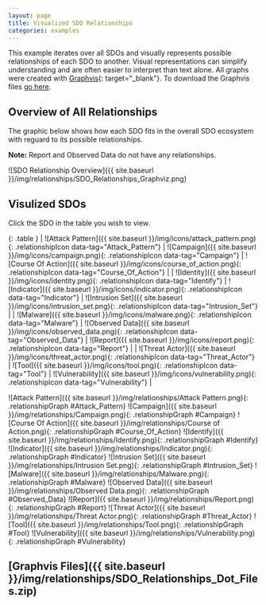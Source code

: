 ```yaml
---
layout: page
title: Visualized SDO Relationships
categories: examples
---
```


<script src="{{ site.baseurl }}/js/visualized_sdo_relationships.js"></script>

This example iterates over all SDOs and visually represents possible relationships of each SDO to another. Visual representations can simplify understanding and are often easier to interpret than text alone. All graphs were created with [Graphvis](http://graphviz.org/){: target="_blank"}. To download the Graphvis files [go here](#graphvis-files).

**Overview of All Relationships**
------------

The graphic below shows how each SDO fits in the overall SDO ecosystem with reguard to its possible relationships.

**Note:** Report and Observed Data do not have any relationships.

![SDO Relationship Overview]({{ site.baseurl }}/img/relationships/SDO_Relationships_Graphviz.png)

**Visulized SDOs**
--------------

Click the SDO in the table you wish to view.
<div class="row">
    <div class="col-md-4" markdown="1">

{: .table }
| ![Attack Pattern]({{ site.baseurl }}/img/icons/attack_pattern.png){: .relationshipIcon data-tag="Attack_Pattern"} | ![Campaign]({{ site.baseurl }}/img/icons/campaign.png){: .relationshipIcon data-tag="Campaign"} | ![Course Of Action]({{ site.baseurl }}/img/icons/course_of_action.png){: .relationshipIcon data-tag="Course_Of_Action"} |
| ![Identity]({{ site.baseurl }}/img/icons/identity.png){: .relationshipIcon data-tag="Identify"} | ![Indicator]({{ site.baseurl }}/img/icons/indicator.png){: .relationshipIcon data-tag="Indicator"} | ![Intrusion Set]({{ site.baseurl }}/img/icons/intrusion_set.png){: .relationshipIcon data-tag="Intrusion_Set"} |
| ![Malware]({{ site.baseurl }}/img/icons/malware.png){: .relationshipIcon data-tag="Malware"} | ![Observed Data]({{ site.baseurl }}/img/icons/observed_data.png){: .relationshipIcon data-tag="Observed_Data"} | ![Report]({{ site.baseurl }}/img/icons/report.png){: .relationshipIcon data-tag="Report"} |
| ![Threat Actor]({{ site.baseurl }}/img/icons/threat_actor.png){: .relationshipIcon data-tag="Threat_Actor"} | ![Tool]({{ site.baseurl }}/img/icons/tool.png){: .relationshipIcon data-tag="Tool"} | ![Vulnerability]({{ site.baseurl }}/img/icons/vulnerability.png){: .relationshipIcon data-tag="Vulnerability"} |

</div>

<div class="col-md-8 text-center" markdown="1">
![Attack Pattern]({{ site.baseurl }}/img/relationships/Attack Pattern.png){: .relationshipGraph #Attack_Pattern}
![Campaign]({{ site.baseurl }}/img/relationships/Campaign.png){: .relationshipGraph #Campaign}
![Course Of Action]({{ site.baseurl }}/img/relationships/Course of Action.png){: .relationshipGraph #Course_Of_Action}
![Identify]({{ site.baseurl }}/img/relationships/Identify.png){: .relationshipGraph #Identify}
![Indicator]({{ site.baseurl }}/img/relationships/Indicator.png){: .relationshipGraph #Indicator}
![Intrusion Set]({{ site.baseurl }}/img/relationships/Intrusion Set.png){: .relationshipGraph #Intrusion_Set}
![Malware]({{ site.baseurl }}/img/relationships/Malware.png){: .relationshipGraph #Malware}
![Observed Data]({{ site.baseurl }}/img/relationships/Observed Data.png){: .relationshipGraph #Observed_Data}
![Report]({{ site.baseurl }}/img/relationships/Report.png){: .relationshipGraph #Report}
![Threat Actor]({{ site.baseurl }}/img/relationships/Threat Actor.png){: .relationshipGraph #Threat_Actor}
![Tool]({{ site.baseurl }}/img/relationships/Tool.png){: .relationshipGraph #Tool}
![Vulnerability]({{ site.baseurl }}/img/relationships/Vulnerability.png){: .relationshipGraph #Vulnerability}
</div>
</div>

## [Graphvis Files]({{ site.baseurl }}/img/relationships/SDO_Relationships_Dot_Files.zip)

